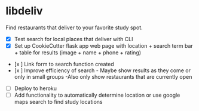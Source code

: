 # libdeliv
Find restaurants that deliver to your favorite study spot.

- [x] Test search for local places that deliver with CLI
- [x] Set up CookieCutter flask app web page with location + search term bar + table for results (image + name + phone + rating)
- [x ] Link form to search function created
- [x ] Improve efficiency of search 
       - Maybe show results as they come or only in small groups
       -Also only show restaurants that are currently open
- [ ] Deploy to heroku
- [ ] Add functionality to automatically determine location or use google maps search to find study locations
